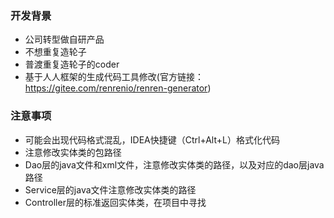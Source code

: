 ### 开发背景
- 公司转型做自研产品
- 不想重复造轮子
- 普渡重复造轮子的coder
- 基于人人框架的生成代码工具修改(官方链接：https://gitee.com/renrenio/renren-generator)

### 注意事项
- 可能会出现代码格式混乱，IDEA快捷键（Ctrl+Alt+L）格式化代码
- 注意修改实体类的包路径
- Dao层的java文件和xml文件，注意修改实体类的路径，以及对应的dao层java路径
- Service层的java文件注意修改实体类的路径
- Controller层的标准返回实体类，在项目中寻找
